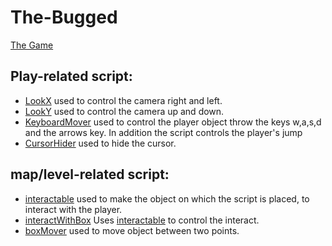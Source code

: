 # The-Bugged

[The Game](https://yarinsh.itch.io/the-bugged)

## Play-related script:

* [LookX](https://github.com/gamedev-yarin/The-Bugged/blob/main/Assets/Script/Player/LookX.cs) used to control the camera right and left.
* [LookY](https://github.com/gamedev-yarin/The-Bugged/blob/main/Assets/Script/Player/LookY.cs) used to control the camera up and down.
* [KeyboardMover](https://github.com/gamedev-yarin/The-Bugged/blob/main/Assets/Script/Player/KeyboardMover.cs) used to control the player object throw the keys w,a,s,d and the arrows key. In addition the script controls the player's jump
* [CursorHider](https://github.com/gamedev-yarin/The-Bugged/blob/main/Assets/Script/Player/CursorHider.cs) used to hide the cursor.

## map/level-related script:
* [interactable](https://github.com/gamedev-yarin/The-Bugged/blob/main/Assets/Script/interactable.cs) used to make the object on which the script is placed, to interact with the player.
* [interactWithBox](https://github.com/gamedev-yarin/The-Bugged/blob/main/Assets/Script/interactWithBox.cs) Uses [interactable](https://github.com/gamedev-yarin/The-Bugged/blob/main/Assets/Script/interactable.cs) to control the interact.
* [boxMover](https://github.com/gamedev-yarin/The-Bugged/blob/main/Assets/Script/Player/LookY.cs) used to move object between two points.

